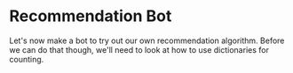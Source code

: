 # Recommendation Bot

Let's now make a bot to try out our own recommendation algorithm. Before we can do that though, we'll need to look at how to use dictionaries for counting.

```{tableofcontents}
```

